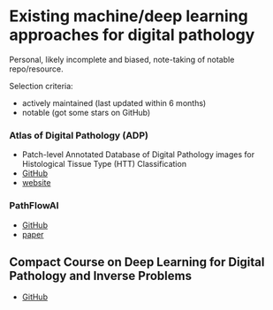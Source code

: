# Existing machine/deep learning approaches for digital pathology

Personal, likely incomplete and biased, note-taking of notable repo/resource.

Selection criteria:
* actively maintained (last updated within 6 months)
* notable (got some stars on GitHub)

### Atlas of Digital Pathology (ADP)
* Patch-level Annotated Database of Digital Pathology images for Histological Tissue Type (HTT) Classification
* [GitHub](https://github.com/mahdihosseini/ADP)
* [website](http://www.dsp.utoronto.ca/projects/ADP/)

### PathFlowAI
* [GitHub](https://github.com/jlevy44/PathFlowAI)
* [paper](https://psb.stanford.edu/psb-online/proceedings/psb20/Levy.pdf)

## Compact Course on Deep Learning for Digital Pathology and Inverse Problems
* [GitHub](https://github.com/oterobaguer/rtg-pi3-deep-learning)
